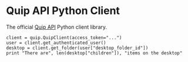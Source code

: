 Quip API Python Client
=====

The official [Quip API](https://quip.com/api/) Python client library.

```
client = quip.QuipClient(access_token="...")
user = client.get_authenticated_user()
desktop = client.get_folder(user["desktop_folder_id"])
print "There are", len(desktop["children"]), "items on the desktop"
```
